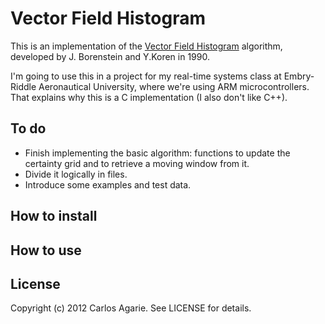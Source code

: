 # Vector Field Histogram

This is an implementation of the [Vector Field Histogram](http://en.wikipedia.org/wiki/Vector_Field_Histogram) algorithm, developed by J. Borenstein and Y.Koren in 1990.

I'm going to use this in a project for my real-time systems class at Embry-Riddle Aeronautical University, where we're using ARM microcontrollers. That explains why this is a C implementation (I also don't like C++).

## To do

+ Finish implementing the basic algorithm: functions to update the certainty grid and to retrieve a moving window from it.
+ Divide it logically in files.
+ Introduce some examples and test data.

## How to install

## How to use

## License

Copyright (c) 2012 Carlos Agarie. See LICENSE for details.